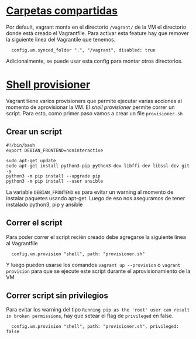 # [Carpetas compartidas](https://www.vagrantup.com/docs/synced-folders)

Por default, vagrant monta en el directorio `/vagrant/` de la VM el directorio donde está creado el Vagrantfile. Para activar esta feature hay que remover la siguiente linea del Vagrantile que tenemos.

```
  config.vm.synced_folder ".", "/vagrant", disabled: true
```

Adicionalmente, se puede usar esta config para montar otros directorios.

# [Shell provisioner](https://www.vagrantup.com/docs/provisioning/shell)

Vagrant tiene varios provisioners que permite ejecutar varias acciones al momento de aprovisionar la VM. El _shell provisioner_ permite correr un script. Para esto, como primer paso vamos a crear un file `provisioner.sh`

## Crear un script

```
#!/bin/bash
export DEBIAN_FRONTEND=noninteractive

sudo apt-get update
sudo apt-get install python3-pip python3-dev libffi-dev libssl-dev git -y
python3 -m pip install --upgrade pip 
python3 -m pip install --user ansible
```

La variable `DEBIAN_FRONTEND` es para evitar un warning al momento de instalar paquetes usando apt-get. Luego de eso nos aseguramos de tener instalado python3, pip y ansible

## Correr el script

Para poder correr el script recién creado debe agregarse la siguiente linea al Vagrantfile

```
  config.vm.provision "shell", path: "provisioner.sh"
```

Y luego pueden usarse los comandos `vagrant up --provision` o `vagrant provision` para que se ejecute este script durante el aprovisionamiento de la VM.

## Correr script sin privilegios

Para evitar los warning del tipo `Running pip as the 'root' user can result in broken permissions`, hay que setear el flag de `privileged` en false.

```
  config.vm.provision "shell", path: "provisioner.sh", privileged: false
```